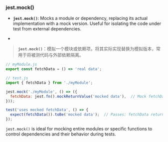 ### jest.mock()

- **`jest.mock()`**: Mocks a module or dependency, replacing its actual implementation with a mock version. Useful for isolating the code under test from external dependencies.

- <audio src="..\..\mp3\__`jest.mock()`.mp3"></audio>

> **`jest.mock()`**：模拟一个模块或依赖项，将其实际实现替换为模拟版本，常用于将被测代码与外部依赖隔离。
>
> <audio src="..\..\mp3\`jest.mock()`：模.mp3"></audio>

```js
// myModule.js
export const fetchData = () => 'real data';

// test.js
import { fetchData } from './myModule';

jest.mock('./myModule', () => ({
  fetchData: jest.fn().mockReturnValue('mocked data'),  // Mock fetchData function
}));

test('uses mocked fetchData', () => {
  expect(fetchData()).toBe('mocked data');  // Passes: fetchData returns mocked data
});
```

`jest.mock()` is ideal for mocking entire modules or specific functions to control dependencies and their behavior during tests.

<audio src="..\..\mp3\`jest.mock()` i.mp3"></audio>